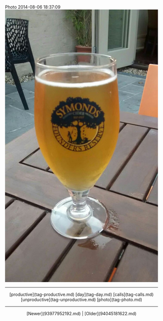 <!--
title: Photo 2014-08-06 18
date: 2020-06-28T14:38:48.444Z
tags: productive, day, calls, unproductive, photo
-->

Photo 2014-08-06 18:37:09
![](93988879227-0.jpg)

<!--BOTTOM-POST-NAVIGATION-->
---

<center>[productive](tag-productive.md) [day](tag-day.md) [calls](tag-calls.md) [unproductive](tag-unproductive.md) [photo](tag-photo.md)</center>

---

<center>[Newer](93977952192.md) | [Older](94045181622.md)</center>